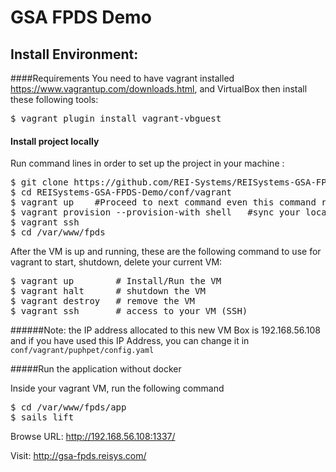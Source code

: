 # GSA FPDS Demo


## Install Environment:
####Requirements
You need to have vagrant installed https://www.vagrantup.com/downloads.html, and VirtualBox then install these following tools:

<pre>
$ vagrant plugin install vagrant-vbguest
</pre>

#### Install project locally
Run command lines in order to set up the project in your machine :

<pre>
$ git clone https://github.com/REI-Systems/REISystems-GSA-FPDS-Demo.git
$ cd REISystems-GSA-FPDS-Demo/conf/vagrant
$ vagrant up    #Proceed to next command even this command returns error messages
$ vagrant provision --provision-with shell   #sync your local environment with updated dev dependencies
$ vagrant ssh
$ cd /var/www/fpds
</pre>

After the VM is up and running, these are the following command to use for vagrant to start, shutdown, delete your current VM:

<pre>
$ vagrant up        # Install/Run the VM
$ vagrant halt      # shutdown the VM
$ vagrant destroy   # remove the VM
$ vagrant ssh       # access to your VM (SSH)
</pre>

######Note: the IP address allocated to this new VM Box is 192.168.56.108 and if you have used this IP Address, you can change it in `conf/vagrant/puphpet/config.yaml`

#####Run the application without docker

Inside your vagrant VM, run the following command

<pre>
$ cd /var/www/fpds/app
$ sails lift
</pre>

Browse URL: http://192.168.56.108:1337/


Visit: http://gsa-fpds.reisys.com/
